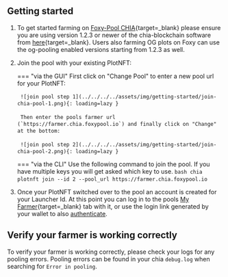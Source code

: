 ## Getting started

1. To get started farming on [Foxy-Pool CHIA](https://chia.foxypool.io){target=_blank} please ensure you are using version 1.2.3 or newer of the chia-blockchain software from [here](https://github.com/Chia-Network/chia-blockchain/releases/latest){target=_blank}. Users also farming OG plots on Foxy can use the og-pooling enabled versions starting from 1.2.3 as well.
2. Join the pool with your existing PlotNFT:

    === "via the GUI"
        First click on "Change Pool" to enter a new pool url for your PlotNFT:

        ![join pool step 1](../../../../assets/img/getting-started/join-chia-pool-1.png){: loading=lazy }

        Then enter the pools farmer url (`https://farmer.chia.foxypool.io`) and finally click on "Change" at the bottom:

        ![join pool step 2](../../../../assets/img/getting-started/join-chia-pool-2.png){: loading=lazy }

    === "via the CLI"
        Use the following command to join the pool. If you have multiple keys you will get asked which key to use.
        ```bash
        chia plotnft join --id 2 --pool_url https://farmer.chia.foxypool.io
        ```

3. Once your PlotNFT switched over to the pool an account is created for your Launcher Id. At this point you can log in to the pools [My Farmer](https://chia.foxypool.io/my-farmer){target=_blank} tab with it, or use the login link generated by your wallet to also [authenticate](authenticate.md).

## Verify your farmer is working correctly

To verify your farmer is working correctly, please check your logs for any pooling errors.
Pooling errors can be found in your chia `debug.log` when searching for `Error in pooling`.
